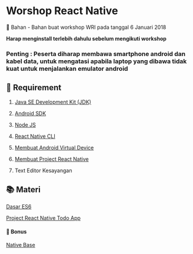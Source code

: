 # Worshop React Native
:microscope: Bahan - Bahan buat workshop WRI pada tanggal 6 Januari 2018

**Harap menginstall terlebih dahulu sebelum mengikuti workshop**
### Penting : Peserta diharap membawa smartphone android dan kabel data, untuk mengatasi apabila laptop yang dibawa tidak kuat untuk menjalankan emulator android

## :pill: Requirement

1. [Java SE Development Kit (JDK)](https://github.com/wrideveloper/workshop-react-native/blob/master/module/instalasi-jdk.md)

2. [Android SDK](https://github.com/wrideveloper/workshop-react-native/blob/master/module/instalasi-android-sdk.md)

3. [Node JS](https://github.com/wrideveloper/workshop-react-native/blob/master/module/instalasi-node-js.md)

4. [React Native CLI](https://github.com/wrideveloper/workshop-react-native/blob/master/module/instalasi-react-native-cli.md)

5. [Membuat Android Virtual Device](https://github.com/wrideveloper/workshop-react-native/blob/master/module/instalasi-avd.md)

6. [Membuat Project React Native](https://github.com/wrideveloper/workshop-react-native/blob/master/module/instalasi-project-react-native.md)

7. Text Editor Kesayangan

## :books: Materi 
[Dasar ES6](https://github.com/wrideveloper/workshop-react-native/blob/master/module/dasar-es6.md)

[Project React Native Todo App](https://github.com/mnindra/TodoApp)

#### :school_satchel: Bonus
[Native Base](https://nativebase.io)